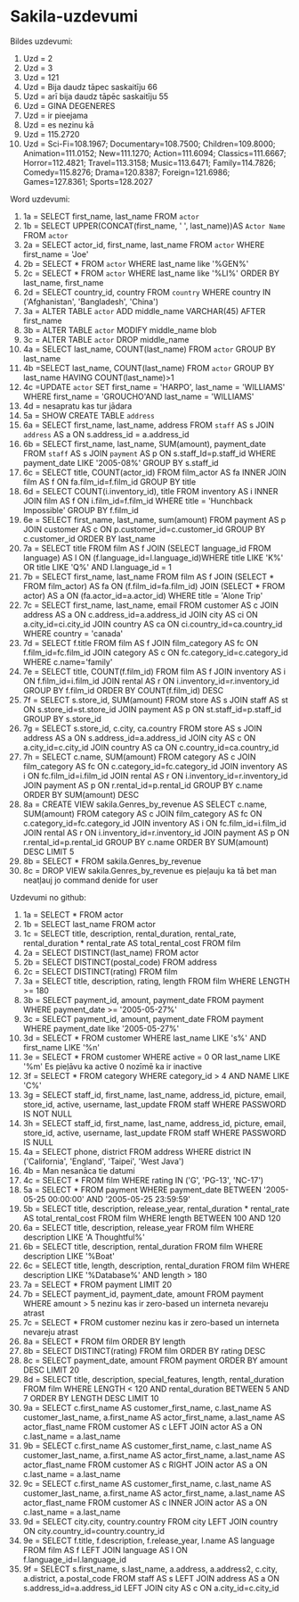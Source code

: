 # Sakila-uzdevumi
Bildes uzdevumi:
1) Uzd = 2
2) Uzd = 3
3) Uzd = 121
4) Uzd = Bija daudz tāpec saskaitīju 66
5) Uzd = arī bija daudz tāpēc saskaitīju 55
6) Uzd = GINA DEGENERES
7) Uzd = ir pieejama
8) Uzd = es nezinu kā
9) Uzd = 115.2720
10) Uzd = Sci-Fi=108.1967; Documentary=108.7500; Children=109.8000; Animation=111.0152; New=111.1270; Action=111.6094; Classics=111.6667; Horror=112.4821; Travel=113.3158; Music=113.6471; Family=114.7826; Comedy=115.8276; Drama=120.8387; Foreign=121.6986; Games=127.8361; Sports=128.2027

Word uzdevumi:
1) 1a = SELECT first_name, last_name FROM `actor`
2) 1b = SELECT UPPER(CONCAT(first_name, ' ', last_name))AS `Actor Name` FROM `actor`
3) 2a = SELECT actor_id, first_name, last_name FROM `actor` WHERE first_name = 'Joe'
4) 2b = SELECT * FROM `actor` WHERE last_name like '%GEN%'
5) 2c = SELECT * FROM `actor` WHERE last_name like '%LI%' ORDER BY last_name, first_name
6) 2d = SELECT country_id, country FROM `country` WHERE country IN ('Afghanistan', 'Bangladesh', 'China')
7) 3a = ALTER TABLE `actor` ADD middle_name VARCHAR(45) AFTER first_name
8) 3b = ALTER TABLE `actor` MODIFY middle_name blob
9) 3c = ALTER TABLE `actor` DROP middle_name
10) 4a = SELECT last_name, COUNT(last_name) FROM `actor` GROUP BY last_name
11) 4b =SELECT last_name, COUNT(last_name) FROM `actor` GROUP BY last_name HAVING COUNT(last_name)>1
12) 4c =UPDATE `actor` SET first_name = 'HARPO', last_name = 'WILLIAMS' WHERE first_name = 'GROUCHO'AND last_name = 'WILLIAMS'
13) 4d = nesapratu kas tur jādara
14) 5a = SHOW CREATE TABLE `address`
15) 6a = SELECT first_name, last_name, address FROM `staff` AS s JOIN `address` AS a ON s.address_id = a.address_id
16) 6b = SELECT first_name, last_name, SUM(amount), payment_date FROM `staff` AS s JOIN `payment` AS p ON s.staff_Id=p.staff_id WHERE payment_date LIKE '2005-08%' GROUP BY s.staff_id
17) 6c = SELECT title, COUNT(actor_id) FROM film_actor AS fa INNER JOIN film AS f ON fa.film_id=f.film_id GROUP BY title
18) 6d = SELECT COUNT(i.inventory_id), title FROM inventory AS i INNER JOIN film AS f ON i.film_id=f.film_id WHERE title = 'Hunchback Impossible' GROUP BY f.film_id
19) 6e = SELECT first_name, last_name, sum(amount) FROM payment AS p JOIN customer AS c ON p.customer_id=c.customer_id GROUP BY c.customer_id ORDER BY last_name
20) 7a = SELECT title FROM film AS f JOIN (SELECT language_id FROM language) AS l ON (f.language_id=l.language_id)WHERE title LIKE 'K%' OR title LIKE 'Q%' AND l.language_id = 1
21) 7b = SELECT first_name, last_name FROM film AS f JOIN (SELECT * FROM film_actor) AS fa ON (f.film_id=fa.film_id) JOIN (SELECT * FROM actor) AS a ON (fa.actor_id=a.actor_id) WHERE title = 'Alone Trip'
22) 7c = SELECT first_name, last_name, email FROM customer AS c JOIN address AS a ON c.address_id=a.address_id JOIN city AS ci ON a.city_id=ci.city_id JOIN country AS ca ON ci.country_id=ca.country_id WHERE country = 'canada'
23) 7d = SELECT f.title FROM film AS f JOIN film_category AS fc ON f.film_id=fc.film_id JOIN category AS c ON fc.category_id=c.category_id WHERE c.name='family'
24) 7e = SELECT title, COUNT(f.film_id) FROM film AS f JOIN inventory AS i ON f.film_id=i.film_id JOIN rental AS r ON i.inventory_id=r.inventory_id GROUP BY f.film_id ORDER BY COUNT(f.film_id) DESC
25) 7f = SELECT s.store_id, SUM(amount) FROM store AS s JOIN staff AS st ON s.store_id=st.store_id JOIN payment AS p ON st.staff_id=p.staff_id GROUP BY s.store_id
26) 7g = SELECT s.store_id, c.city, ca.country FROM store AS s JOIN address AS a ON s.address_id=a.address_id JOIN city AS c ON  a.city_id=c.city_id JOIN country AS ca ON c.country_id=ca.country_id
27) 7h = SELECT c.name, SUM(amount) FROM category AS c JOIN film_category AS fc ON c.category_id=fc.category_id JOIN inventory AS i ON fc.film_id=i.film_id JOIN rental AS r ON i.inventory_id=r.inventory_id JOIN payment AS p ON r.rental_id=p.rental_id GROUP BY c.name ORDER BY SUM(amount) DESC
28) 8a = CREATE VIEW sakila.Genres_by_revenue AS SELECT c.name, SUM(amount) FROM category AS c JOIN film_category AS fc ON c.category_id=fc.category_id JOIN inventory AS i ON fc.film_id=i.film_id JOIN rental AS r ON i.inventory_id=r.inventory_id JOIN payment AS p ON r.rental_id=p.rental_id GROUP BY c.name ORDER BY SUM(amount) DESC LIMIT 5
29) 8b = SELECT * FROM sakila.Genres_by_revenue
30) 8c = DROP VIEW sakila.Genres_by_revenue es pieļauju ka tā bet man neatļauj jo command denide for user

Uzdevumi no github:
1) 1a = SELECT * FROM actor
2) 1b = SELECT last_name FROM actor
3) 1c = SELECT title, description, rental_duration, rental_rate, rental_duration * rental_rate AS total_rental_cost FROM film
4) 2a = SELECT DISTINCT(last_name) FROM actor
5) 2b = SELECT DISTINCT(postal_code) FROM address
6) 2c = SELECT DISTINCT(rating) FROM film
7) 3a = SELECT title, description, rating, length FROM film WHERE LENGTH >= 180
8) 3b = SELECT payment_id, amount, payment_date FROM payment WHERE payment_date >= '2005-05-27%'
9) 3c = SELECT payment_id, amount, payment_date FROM payment WHERE payment_date like '2005-05-27%'
10) 3d = SELECT * FROM customer WHERE last_name LIKE 's%' AND first_name LIKE '%n'
11) 3e = SELECT * FROM customer WHERE active = 0 OR last_name LIKE '%m'   Es pieļāvu ka active 0 nozīmē ka ir inactive
12) 3f = SELECT * FROM category WHERE category_id > 4 AND NAME LIKE 'C%'
13) 3g = SELECT staff_id, first_name, last_name, address_id, picture, email, store_id, active, username, last_update FROM staff WHERE PASSWORD IS NOT NULL
14) 3h = SELECT staff_id, first_name, last_name, address_id, picture, email, store_id, active, username, last_update FROM staff WHERE PASSWORD IS NULL
15) 4a = SELECT phone, district FROM address WHERE district IN ('California', 'England', 'Taipei', 'West Java')
16) 4b = Man nesanāca tie datumi
17) 4c = SELECT * FROM film WHERE rating IN ('G', 'PG-13', 'NC-17')
18) 5a = SELECT * FROM payment WHERE payment_date BETWEEN '2005-05-25 00:00:00' AND '2005-05-25 23:59:59'
19) 5b = SELECT title, description, release_year, rental_duration * rental_rate AS total_rental_cost FROM film WHERE length BETWEEN 100 AND 120
20) 6a = SELECT title, description, release_year FROM film WHERE description LIKE 'A Thoughtful%'
21) 6b = SELECT title, description, rental_duration FROM film WHERE description LIKE '%Boat'
22) 6c = SELECT title, length, description, rental_duration FROM film WHERE description LIKE '%Database%' AND length > 180
23) 7a = SELECT * FROM payment LIMIT 20
24) 7b = SELECT payment_id, payment_date, amount FROM payment WHERE amount > 5     nezinu kas ir zero-based un interneta nevareju atrast
25) 7c = SELECT * FROM customer nezinu        kas ir zero-based un interneta nevareju atrast
26) 8a = SELECT * FROM film ORDER BY length
27) 8b = SELECT DISTINCT(rating) FROM film ORDER BY rating DESC
28) 8c = SELECT payment_date, amount FROM payment ORDER BY amount DESC LIMIT 20
29) 8d = SELECT title, description, special_features, length, rental_duration FROM film WHERE LENGTH < 120 AND rental_duration BETWEEN 5 AND 7 ORDER BY LENGTH DESC  LIMIT 10
30) 9a = SELECT c.first_name AS customer_first_name, c.last_name AS customer_last_name, a.first_name AS actor_first_name, a.last_name AS actor_flast_name FROM customer AS c LEFT JOIN actor AS a ON c.last_name = a.last_name
31) 9b = SELECT c.first_name AS customer_first_name, c.last_name AS customer_last_name, a.first_name AS actor_first_name, a.last_name AS actor_flast_name FROM customer AS c RIGHT JOIN actor AS a ON c.last_name = a.last_name
32) 9c = SELECT c.first_name AS customer_first_name, c.last_name AS customer_last_name, a.first_name AS actor_first_name, a.last_name AS actor_flast_name FROM customer AS c INNER JOIN actor AS a ON c.last_name = a.last_name
33) 9d = SELECT city.city, country.country FROM city LEFT JOIN country ON city.country_id=country.country_id
34) 9e = SELECT f.title, f.description, f.release_year, l.name AS language FROM film AS f LEFT JOIN language AS l ON f.language_id=l.language_id
35) 9f = SELECT s.first_name, s.last_name, a.address, a.address2, c.city, a.district, a.postal_code FROM staff AS s LEFT JOIN address AS a ON s.address_id=a.address_id LEFT JOIN city AS c ON a.city_id=c.city_id

